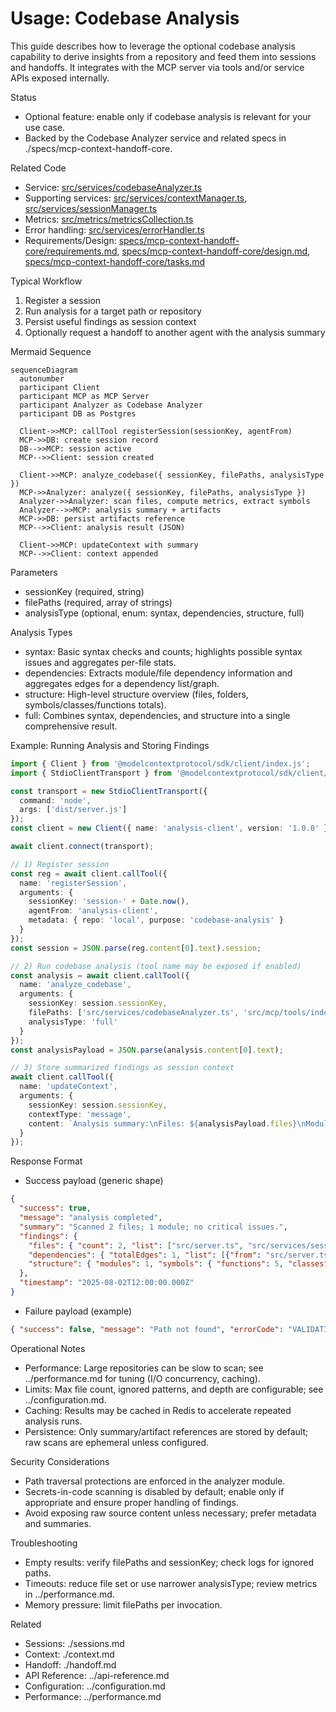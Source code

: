 # Usage: Codebase Analysis

This guide describes how to leverage the optional codebase analysis capability to derive insights from a repository and feed them into sessions and handoffs. It integrates with the MCP server via tools and/or service APIs exposed internally.

Status
- Optional feature: enable only if codebase analysis is relevant for your use case.
- Backed by the Codebase Analyzer service and related specs in ./specs/mcp-context-handoff-core.

Related Code
- Service: [src/services/codebaseAnalyzer.ts](src/services/codebaseAnalyzer.ts)
- Supporting services: [src/services/contextManager.ts](src/services/contextManager.ts), [src/services/sessionManager.ts](src/services/sessionManager.ts)
- Metrics: [src/metrics/metricsCollection.ts](src/metrics/metricsCollection.ts)
- Error handling: [src/services/errorHandler.ts](src/services/errorHandler.ts)
- Requirements/Design: [specs/mcp-context-handoff-core/requirements.md](specs/mcp-context-handoff-core/requirements.md), [specs/mcp-context-handoff-core/design.md](specs/mcp-context-handoff-core/design.md), [specs/mcp-context-handoff-core/tasks.md](specs/mcp-context-handoff-core/tasks.md)

Typical Workflow
1) Register a session
2) Run analysis for a target path or repository
3) Persist useful findings as session context
4) Optionally request a handoff to another agent with the analysis summary

Mermaid Sequence
```mermaid
sequenceDiagram
  autonumber
  participant Client
  participant MCP as MCP Server
  participant Analyzer as Codebase Analyzer
  participant DB as Postgres

  Client->>MCP: callTool registerSession(sessionKey, agentFrom)
  MCP->>DB: create session record
  DB-->>MCP: session active
  MCP-->>Client: session created

  Client->>MCP: analyze_codebase({ sessionKey, filePaths, analysisType })
  MCP->>Analyzer: analyze({ sessionKey, filePaths, analysisType })
  Analyzer->>Analyzer: scan files, compute metrics, extract symbols
  Analyzer-->>MCP: analysis summary + artifacts
  MCP->>DB: persist artifacts reference
  MCP-->>Client: analysis result (JSON)

  Client->>MCP: updateContext with summary
  MCP-->>Client: context appended
```

Parameters
- sessionKey (required, string)
- filePaths (required, array of strings)
- analysisType (optional, enum: syntax, dependencies, structure, full)

Analysis Types
- syntax: Basic syntax checks and counts; highlights possible syntax issues and aggregates per-file stats.
- dependencies: Extracts module/file dependency information and aggregates edges for a dependency list/graph.
- structure: High-level structure overview (files, folders, symbols/classes/functions totals).
- full: Combines syntax, dependencies, and structure into a single comprehensive result.

Example: Running Analysis and Storing Findings
```ts
import { Client } from '@modelcontextprotocol/sdk/client/index.js';
import { StdioClientTransport } from '@modelcontextprotocol/sdk/client/stdio.js';

const transport = new StdioClientTransport({
  command: 'node',
  args: ['dist/server.js']
});
const client = new Client({ name: 'analysis-client', version: '1.0.0' }, { capabilities: {} });

await client.connect(transport);

// 1) Register session
const reg = await client.callTool({
  name: 'registerSession',
  arguments: {
    sessionKey: 'session-' + Date.now(),
    agentFrom: 'analysis-client',
    metadata: { repo: 'local', purpose: 'codebase-analysis' }
  }
});
const session = JSON.parse(reg.content[0].text).session;

// 2) Run codebase analysis (tool name may be exposed if enabled)
const analysis = await client.callTool({
  name: 'analyze_codebase',
  arguments: {
    sessionKey: session.sessionKey,
    filePaths: ['src/services/codebaseAnalyzer.ts', 'src/mcp/tools/index.ts'],
    analysisType: 'full'
  }
});
const analysisPayload = JSON.parse(analysis.content[0].text);

// 3) Store summarized findings as session context
await client.callTool({
  name: 'updateContext',
  arguments: {
    sessionKey: session.sessionKey,
    contextType: 'message',
    content: `Analysis summary:\nFiles: ${analysisPayload.files}\nModules: ${analysisPayload.modules}\nHotspots: ${analysisPayload.hotspots?.join(', ') || 'none'}`
  }
});
```

Response Format
- Success payload (generic shape)
```json
{
  "success": true,
  "message": "analysis completed",
  "summary": "Scanned 2 files; 1 module; no critical issues.",
  "findings": {
    "files": { "count": 2, "list": ["src/server.ts", "src/services/sessionManager.ts"] },
    "dependencies": { "totalEdges": 1, "list": [{"from": "src/server.ts", "to": "src/services/sessionManager.ts"}] },
    "structure": { "modules": 1, "symbols": { "functions": 5, "classes": 1 } }
  },
  "timestamp": "2025-08-02T12:00:00.000Z"
}
```

- Failure payload (example)
```json
{ "success": false, "message": "Path not found", "errorCode": "VALIDATION_ERROR", "details": { "filePaths": ["unknown/file.ts"] } }
```

Operational Notes
- Performance: Large repositories can be slow to scan; see ../performance.md for tuning (I/O concurrency, caching).
- Limits: Max file count, ignored patterns, and depth are configurable; see ../configuration.md.
- Caching: Results may be cached in Redis to accelerate repeated analysis runs.
- Persistence: Only summary/artifact references are stored by default; raw scans are ephemeral unless configured.

Security Considerations
- Path traversal protections are enforced in the analyzer module.
- Secrets-in-code scanning is disabled by default; enable only if appropriate and ensure proper handling of findings.
- Avoid exposing raw source content unless necessary; prefer metadata and summaries.

Troubleshooting
- Empty results: verify filePaths and sessionKey; check logs for ignored paths.
- Timeouts: reduce file set or use narrower analysisType; review metrics in ../performance.md.
- Memory pressure: limit filePaths per invocation.

Related
- Sessions: ./sessions.md
- Context: ./context.md
- Handoff: ./handoff.md
- API Reference: ../api-reference.md
- Configuration: ../configuration.md
- Performance: ../performance.md